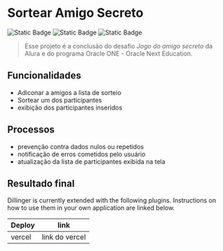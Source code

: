 # Sortear Amigo Secreto

![Static Badge](https://img.shields.io/badge/Javascript-yellow) ![Static Badge](https://img.shields.io/badge/HTML-orange) ![Static Badge](https://img.shields.io/badge/CSS-blue)

>Esse projeto é a conclusão do desafio *_Jogo do amigo secreto_* da Alura e do programa Oracle ONE - Oracle Next Education.


## Funcionalidades

- Adiconar a amigos a lista de sorteio
- Sortear um dos participantes
- exibição dos participantes inseridos

## Processos

- prevenção contra dados nulos ou repetidos
- notificação de erros cometidos pelo usuário
- atualização da lista de participantes exibida na tela

## Resultado final

Dillinger is currently extended with the following plugins.
Instructions on how to use them in your own application are linked below.

| Deploy | link |
| ------ | ------ |
| vercel | link do vercel |


